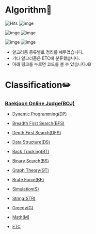 # Algorithm:star2:

![Hits](https://hits.seeyoufarm.com/api/count/incr/badge.svg?url=https%3A%2F%2Fgithub.com%2Fmsmn1729%2FAlgorithm&count_bg=%2306A1F1&title_bg=%23555555&icon=iconify.svg&icon_color=%23FFFFFF&title=hits&edge_flat=false)
![imge](https://img.shields.io/badge/ProjectType-SingleStudy-green)  

![imge](https://img.shields.io/badge/Language-C++-ff69b4)
![imge](https://img.shields.io/badge/Tools-Xcode-red)  

![imge](https://img.shields.io/badge/Language-Python-blue)
![imge](https://img.shields.io/badge/Tools-PyCharm-brightgreen)

- 알고리즘 종류별로 정리를 해두었습니다.
- 기타 알고리즘은 ETC에 분류했습니다.
- 아래 링크를 누르면 코드를 볼 수 있습니다.😄

# Classification:pencil2:

### [Baekjoon Online Judge(BOJ)](https://www.acmicpc.net/)

- [Dynamic Programming(DP)](https://github.com/msmn1729/Algorithm/tree/master/BOJ/DynamicProgramming(DP) )

- [Breadth First Search(BFS)](https://github.com/msmn1729/Algorithm/tree/master/BOJ/BreadthFirstSearch(BFS) )

- [Depth First Search(DFS)](https://github.com/msmn1729/Algorithm/tree/master/BOJ/DepthFirstSearch(DFS) )

- [Data Structure(DS)](https://github.com/msmn1729/Algorithm/tree/master/BOJ/DataStructure(DS) )

- [Back Tracking(BT)](https://github.com/msmn1729/Algorithm/tree/master/BOJ/BackTracking(BT) )

- [Binary Search(BS)](https://github.com/msmn1729/Algorithm/tree/master/BOJ/BinarySearch(BS) )

- [Graph Theory(GT)](https://github.com/msmn1729/Algorithm/tree/master/BOJ/GraphTheory(GT) )

- [Brute Force(BF)](https://github.com/msmn1729/Algorithm/tree/master/BOJ/BruteForce(BF) )

- [Simulation(S)](https://github.com/msmn1729/Algorithm/tree/master/BOJ/Simulation(S) )

- [String(STR)](https://github.com/msmn1729/Algorithm/tree/master/BOJ/String(STR) )

- [Greedy(G)](https://github.com/msmn1729/Algorithm/tree/master/BOJ/Greedy(G) )

- [Math(M)](https://github.com/msmn1729/Algorithm/tree/master/BOJ/Math(M) )

- [ETC](https://github.com/msmn1729/Algorithm/tree/master/BOJ/ETC)
